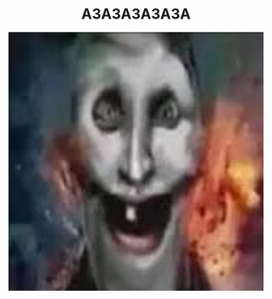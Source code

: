 <h1 align="center">АЗАЗАЗАЗАЗА</h1>
<div align="center">
  <img src="img.jpeg" width="512" height="512"/>
</div>
